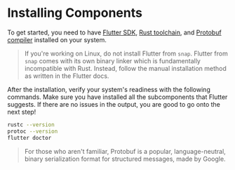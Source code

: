 # Installing Components

To get started, you need to have [Flutter SDK](https://docs.flutter.dev/get-started/install), [Rust toolchain](https://www.rust-lang.org/tools/install), and [Protobuf compiler](https://grpc.io/docs/protoc-installation/) installed on your system.

> If you're working on Linux, do not install Flutter from `snap`. Flutter from `snap` comes with its own binary linker which is fundamentally incompatible with Rust. Instead, follow the manual installation method as written in the Flutter docs.

After the installation, verify your system's readiness with the following commands. Make sure you have installed all the subcomponents that Flutter suggests. If there are no issues in the output, you are good to go onto the next step!

```bash
rustc --version
protoc --version
flutter doctor
```

> For those who aren't familiar, Protobuf is a popular, language-neutral, binary serialization format for structured messages, made by Google.
